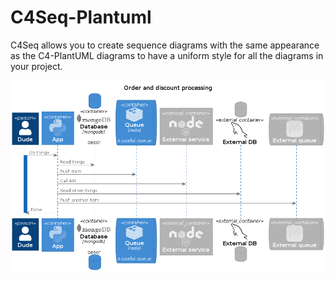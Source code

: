# C4Seq-Plantuml
C4Seq allows you to create sequence diagrams with the same appearance as the C4-PlantUML diagrams to have a uniform style for all the diagrams in your project.

![Example sequence diagram using C4Seq](./example.png)

